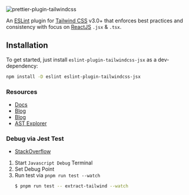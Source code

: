 <img src="https://raw.githubusercontent.com/bennodev19/eslint-plugin-tailwindcss-jsx/main/.github/banner.jpg" alt="prettier-plugin-tailwindcss" />

An [ESLint](https://eslint.org/) plugin for [Tailwind CSS](https://tailwindcss.com/) v3.0+ that enforces best practices and consistency with focus on [ReactJS](https://reactjs.org/) `.jsx` & `.tsx`.

## Installation

To get started, just install `eslint-plugin-tailwindcss-jsx` as a dev-dependency:
```sh
npm install -D eslint eslint-plugin-tailwindcss-jsx
```

### Resources
- [Docs](https://eslint.org/docs/latest/extend/custom-rules)
- [Blog](https://medium.com/bigpicture-one/writing-custom-typescript-eslint-rules-with-unit-tests-for-angular-project-f004482551db)
- [Blog](https://developers.mews.com/how-to-write-custom-eslint-rules/)
- [AST Explorer](https://astexplorer.net/)

### Debug via Jest Test
- [StackOverflow](https://stackoverflow.com/questions/33247602/how-do-you-debug-jest-tests)

1. Start `Javascript Debug` Terminal
2. Set Debug Point
3. Run test via `pnpm run test --watch`
   ```bash
   $ pnpm run test -- extract-tailwind --watch
   ```